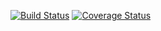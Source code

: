 [![Build Status](https://img.shields.io/travis/duytq1303/ThomasColliers/year-of-engineering.svg?style=flat-square)](https://travis-ci.org/duytq1303/ThomasColliers/year-of-engineering)
[![Coverage Status](https://img.shields.io/coveralls/duytq1303/ThomasColliers/year-of-engineering.svg?style=flat-square)](https://coveralls.io/github/duytq1303/ThomasColliers/year-of-engineering?branch=master)
